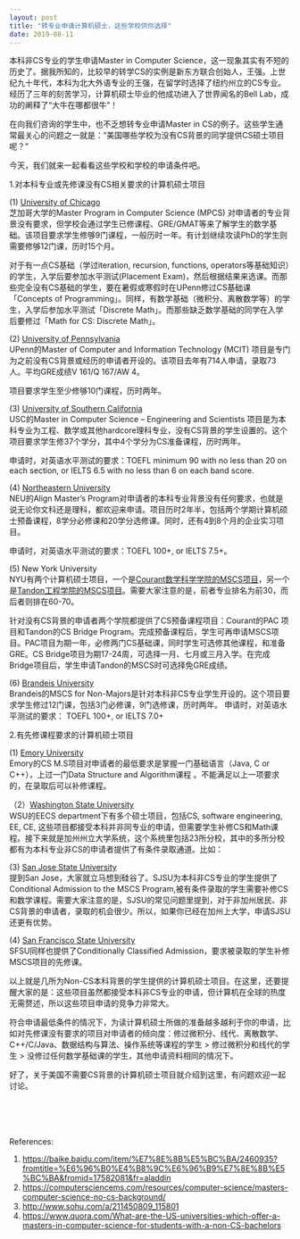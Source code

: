 ```yaml
---
layout: post
title: "转专业申请计算机硕士，这些学校供你选择"
date: 2019-08-11
---
```


本科非CS专业的学生申请Master in Computer Science，这一现象其实有不短的历史了。据我所知的，比较早的转学CS的实例是新东方联合创始人，王强。上世纪九十年代，本科为北大外语专业的王强，在留学时选择了纽约州立的CS专业。经历了三年的刻苦学习，计算机硕士毕业的他成功进入了世界闻名的Bell Lab，成功的阐释了“大牛在哪都很牛”！

在向我们咨询的学生中，也不乏想转专业申请Master in CS的例子。这些学生通常最关心的问题之一就是：“美国哪些学校为没有CS背景的同学提供CS硕士项目呢？”

今天，我们就来一起看看这些学校和学校的申请条件吧。


1.对本科专业或先修课没有CS相关要求的计算机硕士项目

(1) [University of Chicago](https://masters.cs.uchicago.edu/page/application-requirements)  
芝加哥大学的Master Program in Computer Science (MPCS) 对申请者的专业背景没有要求，但学校会通过学生已修课程、GRE/GMAT等来了解学生的数学基础。该项目要求学生修够9门课程，一般历时一年。有计划继续攻读PhD的学生则需要修够12门课，历时15个月。

对于有一点CS基础（学过iteration, recursion, functions, operators等基础知识）的学生，入学后要参加水平测试(Placement Exam)，然后根据结果来选课。而那些完全没有CS基础的学生，要在暑假或寒假时在UPenn修过CS基础课「Concepts of Programming」。同样，有数学基础（微积分、离散数学等）的学生，入学后参加水平测试「Discrete Math」。而那些缺乏数学基础的同学在入学后要修过「Math for CS: Discrete Math」。

(2) [University of Pennsylvania](http://www.cis.upenn.edu/prospective-students/graduate/mcit.php)  
UPenn的Master of Computer and Information Technology (MCIT) 项目是专门为之前没有CS背景或经历的申请者开设的。该项目去年有714人申请，录取73人。平均GRE成绩V 161/Q 167/AW 4。

项目要求学生至少修够10门课程，历时两年。

(3) [University of Southern California](https://viterbigradadmission.usc.edu/programs/masters/msprograms/computer-science/ms-cs-scientists-engineers/)  
USC的Master in Computer Science – Engineering and Scientists 项目是为本科专业为工程、数学或其他hardcore理科专业，没有CS背景的学生设置的。这个项目要求学生修37个学分，其中4个学分为CS准备课程，历时两年。

申请时，对英语水平测试的要求：TOEFL minimum 90 with no less than 20 on each section, or IELTS 6.5 with no less than 6 on each band score.

(4) [Northeastern University](https://align.khoury.northeastern.edu/apply/)  
NEU的Align Master’s Program对申请者的本科专业背景没有任何要求，也就是说无论你文科还是理科，都欢迎来申请。项目历时2年半，包括两个学期计算机硕士预备课程，8学分必修课和20学分选修课。同时，还有4到8个月的企业实习项目。

申请时，对英语水平测试的要求：TOEFL 100+, or IELTS 7.5+。

(5) New York University  
NYU有两个计算机硕士项目，一个是[Courant数学科学学院的MSCS项目](https://cs.nyu.edu/home/master/prospective_admission.html)，另一个是[Tandon工程学院的MSCS项目](https://engineering.nyu.edu/academics/programs/computer-science-ms)。需要大家注意的是，前者专业排名为前30，而后者则排在60-70。

针对没有CS背景的申请者两个学院都提供了CS预备课程项目：Courant的PAC 项目和Tandon的CS Bridge Program。完成预备课程后，学生可再申请MSCS项目。PAC项目为期一年，必修两门CS基础课，同时学生可选修其他课程，和准备GRE。CS Bridge项目为期17-24周，可选择一月、七月或三月入学。在完成Bridge项目后，学生申请Tandon的MSCS时可选择免GRE成绩。

(6) [Brandeis University](https://www.brandeis.edu/computer-science/graduate/12-course-masters.html)  
Brandeis的MSCS for Non-Majors是针对本科非CS专业学生开设的。这个项目要求学生修过12门课，包括3门必修课，9门选修课，历时两年。 申请时，对英语水平测试的要求： TOEFL 100+, or IELTS 7.0+

2.有先修课程要求的计算机硕士项目  

 (1) [Emory University](http://www.cs.emory.edu/graduate/general-information/app-info/)  
 Emory的CS M.S项目对申请者的最低要求是掌握一门基础语言（Java, C or C++），上过一门Data Structure and Algorithm课程 。不能满足以上一项要求的，在录取后可以补修课程。

（2）[Washington State University](https://school.eecs.wsu.edu/academics/graduate-program/graduate_admissions/)  
 WSU的EECS department下有多个硕士项目，包括CS, software engineering, EE, CE, 这些项目都接受本科并非同专业的申请，但需要学生补修CS和Math课程。接下来就是加州州立大学系统，这个系统里包括23所分校，其中的多所分校都有为本科专业非CS的申请者提供了有条件录取通道。比如：

 (3) [San Jose State University](http://www.sjsu.edu/cs/programs/mscs/how-to-apply/)  
 提到San Jose，大家就立马想到硅谷了。SJSU为本科非CS专业的学生提供了Conditional Admission to the MSCS Program,被有条件录取的学生需要补修CS和数学课程。需要大家注意的是，SJSU的常见问题里提到，对于非加州居民、非CS背景的申请者，录取的机会很少。所以，如果你已经在加州上大学，申请SJSU还更有优势。

 (4) [San Francisco State University](http://cs.sfsu.edu/grad/GradApply.html)  
 SFSU同样也提供了Conditionally Classified Admission，要求被录取的学生补修MSCS项目的先修课。

以上就是几所为Non-CS本科背景的学生提供的计算机硕士项目。在这里，还要提醒大家的是：这些项目虽然都接受本科非CS专业的申请，但计算机在全球的热度无需赘述，所以这些项目申请的竞争力非常大。

符合申请最低条件的情况下，为读计算机硕士所做的准备越多越利于你的申请，比如对先修课没有要求的项目对申请者的倾向度：修过微积分、线代、离散数学、C++/C/Java、数据结构与算法、操作系统等课程的学生 > 修过微积分和线代的学生 > 没修过任何数学基础课的学生，其他申请资料相同的情况下。

好了，关于美国不需要CS背景的计算机硕士项目就介绍到这里，有问题欢迎一起讨论。  
<br>
<br>
<br>
<br>

References:  
1. https://baike.baidu.com/item/%E7%8E%8B%E5%BC%BA/2460935?fromtitle=%E6%96%B0%E4%B8%9C%E6%96%B9%E7%8E%8B%E5%BC%BA&fromid=17582081&fr=aladdin
2. https://computersciencems.com/resources/computer-science/masters-computer-science-no-cs-background/
3. http://www.sohu.com/a/211450809_115801
4. https://www.quora.com/What-are-the-US-universities-which-offer-a-masters-in-computer-science-for-students-with-a-non-CS-bachelors
